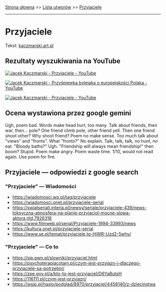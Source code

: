 [Strona głowna](../index.md) >> [Lista utworów](../list.md) >> [Przyjaciele](491.md)

---

# Przyjaciele

Tekst: [kaczmarski.art.pl](https://www.kaczmarski.art.pl/tworczosc/wiersze/przyjaciele/)

## Rezultaty wyszukiwania na YouTube

[![Jacek Kaczmarski - Przyjaciele - YouTube](http://img.youtube.com/vi/a8pFEEiSFPU/0.jpg)](https://www.youtube.com/watch?v=a8pFEEiSFPU "Jacek Kaczmarski - Przyjaciele - YouTube")

[![Jacek Kaczmarski - Przyśpiewka bylejaka o europejskości Polaka - YouTube](http://img.youtube.com/vi/uAB3GS0E_m4/0.jpg)](https://www.youtube.com/watch?v=uAB3GS0E_m4 "Jacek Kaczmarski - Przyśpiewka bylejaka o europejskości Polaka - YouTube")

[![Jacek Kaczmarski - Przyjaciele - YouTube](http://img.youtube.com/vi/wdvtAFWQusY/0.jpg)](https://www.youtube.com/watch?v=wdvtAFWQusY "Jacek Kaczmarski - Przyjaciele - YouTube")

## Ocena wystawiona przez google gemini

Ugh, poem bad. Words make head hurt, too many. Talk about friends, then war, then... pole? One friend climb pole, other friend yell. Then one friend shoot other? Why shoot friend? Poem no make sense. Too much talk about "views" and "fronts". What "fronts?" No explain. Talk, talk, talk, no hunt, no eat. "Bloody baths?" Ugh. "Friendship will always mean friendship!" then *boom*? Stupid. Poem make angry. Poem waste time. 1/10, would not read again. Use poem for fire.


## Przyjaciele — odpowiedzi z google search

### "Przyjaciele" — Wiadomości

 - <https://wiadomosci.wp.pl/tag/przyjaciele>
 - <https://wiadomosci.onet.pl/przyjaciele-serial>
 - <https://swiatseriali.interia.pl/newsy/seriale/przyjaciele-439/news-toksyczna-atmosfera-na-planie-przyjaciol-mocne-slowa-aktora,nId,7926318>
 - <https://www.filmweb.pl/serial/Przyjaciele-1994-33993/news>
 - <https://kultura.onet.pl/przyjaciele-serial>
 - <https://www.se.pl/temat/przyjaciele,tg-HjWR-Uzd2-5whv/>

### "Przyjaciele" — Co to

 - <https://sjp.pwn.pl/slowniki/przyjaciel.html>
 - <https://psychoterapiacotam.pl/czym-jest-przyjazn-i-dlaczego-przyjaciele-sa-potrzebni/>
 - <https://zpe.gov.pl/a/kto-to-jest-przyjaciel/D6YaButsH>
 - <https://116111.pl/czym-jest-przyjazn/>
 - <https://wsjp.pl/haslo/podglad/8970/przyjaciel/4458140/z-dziecinstwa>


